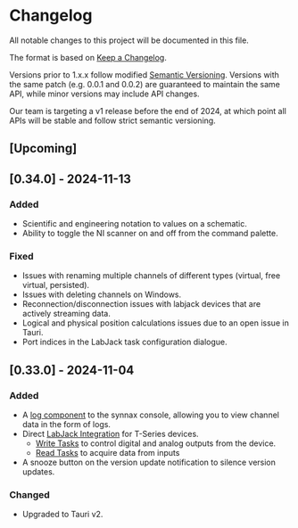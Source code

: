 # Changelog

All notable changes to this project will be documented in this file.

The format is based on [Keep a Changelog](https://keepachangelog.com/en/1.1.0/).

Versions prior to 1.x.x follow modified [Semantic Versioning](https://semver.org/spec/v2.0.0.html).
Versions with the same patch (e.g. 0.0.1 and 0.0.2) are guaranteed to maintain the same API, while minor versions may include API changes.

Our team is targeting a v1 release before the end of 2024, at which point all APIs will be stable and follow strict semantic versioning.

## [Upcoming]

## [0.34.0] - 2024-11-13

### Added

- Scientific and engineering notation to values on a schematic.
- Ability to toggle the NI scanner on and off from the command palette.

### Fixed

- Issues with renaming multiple channels of different types (virtual, free virtual, persisted).
- Issues with deleting channels on Windows.
- Reconnection/disconnection issues with labjack devices that are actively streaming data.
- Logical and physical position calculations issues due to an open issue in Tauri.
- Port indices in the LabJack task configuration dialogue.

## [0.33.0] - 2024-11-04

### Added

- A [log component](https://docs-1qlj556hd-synnax.vercel.app/reference/console/logs) to the synnax console, allowing you to view channel data in the form of logs.
- Direct [LabJack Integration](https://docs-1qlj556hd-synnax.vercel.app/reference/device-drivers/labjack) for T-Series devices.
  - [Write Tasks](https://docs-1qlj556hd-synnax.vercel.app/reference/device-drivers/labjack/write-task) to control digital and analog outputs from the device.
  - [Read Tasks](https://docs-1qlj556hd-synnax.vercel.app/reference/device-drivers/labjack/read-task) to acquire data from inputs
- A snooze button on the version update notification to silence version updates.

### Changed

- Upgraded to Tauri v2.
